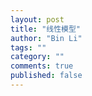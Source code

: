 ```yaml
---
layout: post
title: "线性模型"
author: "Bin Li"
tags: ""
category: ""
comments: true
published: false
---
```


